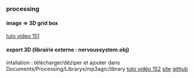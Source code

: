 ### processing


#### image => 3D grid box
[tuto video 151](https://funprogramming.org/151-Convert-an-image-into-a-3D-grid-of-boxes.html)

#### export 3D (librairie externe : nervoussystem.obj)
intallation : télécharger/déziper et ajouter dans Documents/Processing/Librarys/mp3agic/library
[tuto vidéo 152](https://funprogramming.org/152-Exporting-3D-shapes-as-obj-files-in-Processing.html)
[site](https://n-e-r-v-o-u-s.com/tools/obj/)
[github](https://github.com/nervoussystem/OBJExport)

